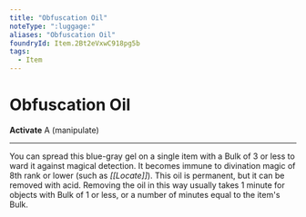 ```yaml
---
title: "Obfuscation Oil"
noteType: ":luggage:"
aliases: "Obfuscation Oil"
foundryId: Item.2Bt2eVxwC918pg5b
tags:
  - Item
---
```


# Obfuscation Oil

**Activate** A (manipulate)

* * *

You can spread this blue-gray gel on a single item with a Bulk of 3 or less to ward it against magical detection. It becomes immune to divination magic of 8th rank or lower (such as _[[Locate]]_). This oil is permanent, but it can be removed with acid. Removing the oil in this way usually takes 1 minute for objects with Bulk of 1 or less, or a number of minutes equal to the item's Bulk.
